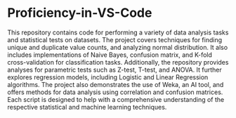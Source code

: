 # Proficiency-in-VS-Code
This repository contains code for performing a variety of data analysis tasks and statistical tests on datasets. The project covers techniques for finding unique and duplicate value counts, and analyzing normal distribution. It also includes implementations of Naive Bayes, confusion matrix, and K-fold cross-validation for classification tasks. Additionally, the repository provides analyses for parametric tests such as Z-test, T-test, and ANOVA. It further explores regression models, including Logistic and Linear Regression algorithms. The project also demonstrates the use of Weka, an AI tool, and offers methods for data analysis using correlation and confusion matrices. Each script is designed to help with a comprehensive understanding of the respective statistical and machine learning techniques.
